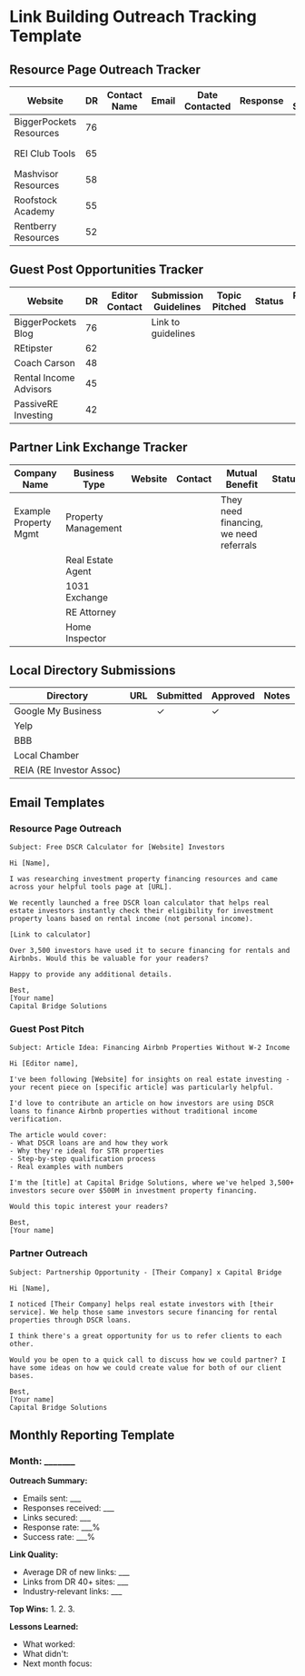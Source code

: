 # Link Building Outreach Tracking Template

## Resource Page Outreach Tracker

| Website | DR | Contact Name | Email | Date Contacted | Response | Link Status | Notes |
|---------|-----|--------------|-------|----------------|----------|-------------|-------|
| BiggerPockets Resources | 76 | | | | | | High priority |
| REI Club Tools | 65 | | | | | | Investment tools page |
| Mashvisor Resources | 58 | | | | | | Real estate analytics |
| Roofstock Academy | 55 | | | | | | Investor education |
| Rentberry Resources | 52 | | | | | | Rental platform |

## Guest Post Opportunities Tracker

| Website | DR | Editor Contact | Submission Guidelines | Topic Pitched | Status | Published URL |
|---------|-----|----------------|----------------------|---------------|---------|---------------|
| BiggerPockets Blog | 76 | | Link to guidelines | | | |
| REtipster | 62 | | | | | |
| Coach Carson | 48 | | | | | |
| Rental Income Advisors | 45 | | | | | |
| PassiveRE Investing | 42 | | | | | |

## Partner Link Exchange Tracker

| Company Name | Business Type | Website | Contact | Mutual Benefit | Status | Link Placed |
|--------------|---------------|---------|---------|----------------|---------|-------------|
| Example Property Mgmt | Property Management | | | They need financing, we need referrals | | |
| | Real Estate Agent | | | | | |
| | 1031 Exchange | | | | | |
| | RE Attorney | | | | | |
| | Home Inspector | | | | | |

## Local Directory Submissions

| Directory | URL | Submitted | Approved | Notes |
|-----------|-----|-----------|----------|-------|
| Google My Business | | ✓ | ✓ | |
| Yelp | | | | |
| BBB | | | | |
| Local Chamber | | | | |
| REIA (RE Investor Assoc) | | | | |

## Email Templates

### Resource Page Outreach
```
Subject: Free DSCR Calculator for [Website] Investors

Hi [Name],

I was researching investment property financing resources and came across your helpful tools page at [URL].

We recently launched a free DSCR loan calculator that helps real estate investors instantly check their eligibility for investment property loans based on rental income (not personal income).

[Link to calculator]

Over 3,500 investors have used it to secure financing for rentals and Airbnbs. Would this be valuable for your readers?

Happy to provide any additional details.

Best,
[Your name]
Capital Bridge Solutions
```

### Guest Post Pitch
```
Subject: Article Idea: Financing Airbnb Properties Without W-2 Income

Hi [Editor name],

I've been following [Website] for insights on real estate investing - your recent piece on [specific article] was particularly helpful.

I'd love to contribute an article on how investors are using DSCR loans to finance Airbnb properties without traditional income verification. 

The article would cover:
- What DSCR loans are and how they work
- Why they're ideal for STR properties  
- Step-by-step qualification process
- Real examples with numbers

I'm the [title] at Capital Bridge Solutions, where we've helped 3,500+ investors secure over $500M in investment property financing.

Would this topic interest your readers?

Best,
[Your name]
```

### Partner Outreach
```
Subject: Partnership Opportunity - [Their Company] x Capital Bridge

Hi [Name],

I noticed [Their Company] helps real estate investors with [their service]. We help those same investors secure financing for rental properties through DSCR loans.

I think there's a great opportunity for us to refer clients to each other. 

Would you be open to a quick call to discuss how we could partner? I have some ideas on how we could create value for both of our client bases.

Best,
[Your name]
Capital Bridge Solutions
```

## Monthly Reporting Template

### Month: _______

**Outreach Summary:**
- Emails sent: ___
- Responses received: ___
- Links secured: ___
- Response rate: ___%
- Success rate: ___%

**Link Quality:**
- Average DR of new links: ___
- Links from DR 40+ sites: ___
- Industry-relevant links: ___

**Top Wins:**
1. 
2. 
3. 

**Lessons Learned:**
- What worked:
- What didn't:
- Next month focus:
